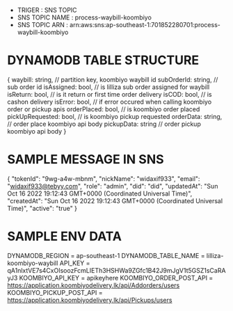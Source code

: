 * TRIGER : SNS TOPIC
* SNS TOPIC NAME : process-waybill-koombiyo
* SNS TOPIC ARN : arn:aws:sns:ap-southeast-1:701852280701:process-waybill-koombiyo

DYNAMODB TABLE STRUCTURE
========================
{
	waybill: string,        // partition key, koombiyo waybill id
	subOrderId: string,		// sub order id
	isAssigned: bool,       // is lilliza sub order assigned for waybill
	isReturn: bool,			// is it return or first time order delivery
	isCOD: bool,			// is cashon delivery
	isError: bool,			// if error occured when calling koombiyo order or pickup apis
	orderPlaced: bool,		// is koombiyo order placed
	pickUpRequested: bool,	// is koombiyo pickup requested
	orderData: string,		// order place koombiyo api body
	pickupData: string		// order pickup koombiyo api body
}

SAMPLE MESSAGE IN SNS
=====================
{
    "tokenId": "9wg-a4w-mbnm",
    "nickName": "widaxif933",
    "email": "widaxif933@tebyy.com",
    "role": "admin",
    "did": "did",
    "updatedAt": "Sun Oct 16 2022 19:12:43 GMT+0000 (Coordinated Universal Time)",
    "createdAt": "Sun Oct 16 2022 19:12:43 GMT+0000 (Coordinated Universal Time)",
    "active": "true"
}

SAMPLE ENV DATA
===============
DYNAMODB_REGION = ap-southeast-1
DYNAMODB_TABLE_NAME = lilliza-koombiyo-waybill
API_KEY = qA1nlxtVE7s4CxOIsoozFcmLIETh3HSHWa9ZGfc1B42J9mJgV1t5GSZ1sCaRAyJ3
KOOMBIYO_API_KEY = apikeyhere
KOOMBIYO_ORDER_POST_API = https://application.koombiyodelivery.lk/api/Addorders/users
KOOMBIYO_PICKUP_POST_API = https://application.koombiyodelivery.lk/api/Pickups/users